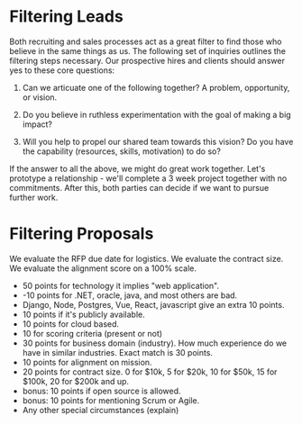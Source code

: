 
# Filtering Leads

Both recruiting and sales processes act as a great filter to find those who believe in the same things as us. The following
set of inquiries outlines the filtering steps necessary. Our prospective hires and clients should answer yes to these core questions:

1) Can we articuate one of the following together? A problem, opportunity, or vision.

2) Do you believe in ruthless experimentation with the goal of making a big impact?

3) Will you help to propel our shared team towards this vision? Do you have the capability (resources, skills, motivation) to do so?

If the answer to all the above, we might do great work together. Let's prototype a relationship - we'll complete a 3 week project together with no commitments. After this, both parties can decide if we want to pursue further work.

# Filtering Proposals

We evaluate the RFP due date for logistics.
We evaluate the contract size.
We evaluate the alignment score on a 100% scale.
  * 50 points for technology it implies "web application".
  * -10 points for .NET, oracle, java, and most others are bad. 
  * Django, Node, Postgres, Vue, React, javascript give an extra 10 points. 
  * 10 points if it's publicly available.
  * 10 points for cloud based.
  * 10 for scoring criteria (present or not)
  * 30 points for business domain (industry). How much experience do we have in similar industries. Exact match is 30 points.
  * 10 points for alignment on mission.
  * 20 points for contract size. 0 for $10k, 5 for $20k, 10 for $50k, 15 for $100k, 20 for $200k and up.
  * bonus: 10 points if open source is allowed.
  * bonus: 10 points for mentioning Scrum or Agile.
  * Any other special circumstances (explain)

